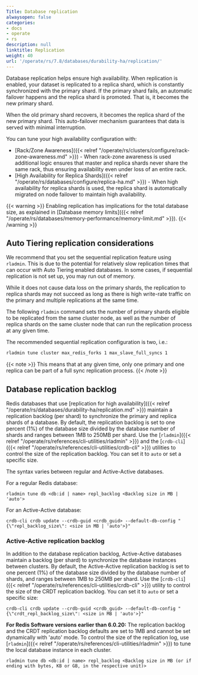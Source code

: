 ```yaml
---
Title: Database replication
alwaysopen: false
categories:
- docs
- operate
- rs
description: null
linktitle: Replication
weight: 40
url: '/operate/rs/7.8/databases/durability-ha/replication/'
---
```

Database replication helps ensure high availability.
When replication is enabled, your dataset is replicated to a replica shard,
which is constantly synchronized with the primary shard. If the primary 
shard fails, an automatic failover happens and the replica shard is promoted.  That is, it becomes the new primary shard. 

When the old primary shard recovers, it becomes
the replica shard of the new primary shard. This auto-failover mechanism
guarantees that data is served with minimal interruption.

You can tune your high availability configuration with:

- [Rack/Zone
Awareness]({{< relref "/operate/rs/clusters/configure/rack-zone-awareness.md" >}}) - When rack-zone awareness is used additional logic ensures that master and replica shards never share the same rack, thus ensuring availability even under loss of an entire rack.
- [High Availability for Replica Shards]({{< relref "/operate/rs/databases/configure/replica-ha.md" >}}) - When high availability
for replica shards is used, the replica shard is automatically migrated on node failover to maintain high availability.

{{< warning >}}
Enabling replication has implications for the total database size,
as explained in [Database memory limits]({{< relref "/operate/rs/databases/memory-performance/memory-limit.md" >}}).
{{< /warning >}}

## Auto Tiering replication considerations

We recommend that you set the sequential replication feature using
`rladmin`. This is due to the potential for relatively slow replication
times that can occur with Auto Tiering enabled databases. In some
cases, if sequential replication is not set up, you may run out of memory. 

While it does not cause data loss on the
primary shards, the replication to replica shards may not succeed as long
as there is high write-rate traffic on the primary and multiple
replications at the same time.

The following `rladmin` command sets the number of primary shards eligible to
be replicated from the same cluster node, as well as the number of replica
shards on the same cluster node that can run the replication process at
any given time.

The recommended sequential replication configuration is two, i.e.:

```sh
rladmin tune cluster max_redis_forks 1 max_slave_full_syncs 1
```

{{< note >}}
This means that at any given time,
only one primary and one replica can be part of a full sync replication process.
{{< /note >}}

## Database replication backlog

Redis databases that use [replication for high availability]({{< relref "/operate/rs/databases/durability-ha/replication.md" >}}) maintain a replication backlog (per shard) to synchronize the primary and replica shards of a database.
By default, the replication backlog is set to one percent (1%) of the database size divided by the database number of shards and ranges between 1MB to 250MB per shard.
Use the [`rladmin`]({{< relref "/operate/rs/references/cli-utilities/rladmin" >}}) and the [`crdb-cli`]({{< relref "/operate/rs/references/cli-utilities/crdb-cli" >}}) utilities to control the size of the replication backlog. You can set it to `auto` or set a specific size.  

The syntax varies between regular and Active-Active databases. 

For a regular Redis database:
```text
rladmin tune db <db:id | name> repl_backlog <Backlog size in MB | 'auto'>
```

For an Active-Active database:
```text
crdb-cli crdb update --crdb-guid <crdb_guid> --default-db-config "{\"repl_backlog_size\": <size in MB | 'auto'>}"
```

### Active-Active replication backlog

In addition to the database replication backlog, Active-Active databases maintain a backlog (per shard) to synchronize the database instances between clusters.
By default, the Active-Active replication backlog is set to one percent (1%) of the database size divided by the database number of shards, and ranges between 1MB to 250MB per shard.
Use the [`crdb-cli`]({{< relref "/operate/rs/references/cli-utilities/crdb-cli" >}}) utility to control the size of the CRDT replication backlog. You can set it to `auto` or set a specific size:  

```text
crdb-cli crdb update --crdb-guid <crdb_guid> --default-db-config "{\"crdt_repl_backlog_size\": <size in MB | 'auto'>}"
```

**For Redis Software versions earlier than 6.0.20:**
The replication backlog and the CRDT replication backlog defaults are set to 1MB and cannot be set dynamically with 'auto' mode.
To control the size of the replication log, use [`rladmin`]({{< relref "/operate/rs/references/cli-utilities/rladmin" >}}) to tune the local database instance in each cluster.
```text
rladmin tune db <db:id | name> repl_backlog <Backlog size in MB (or if ending with bytes, KB or GB, in the respective unit)>
```
